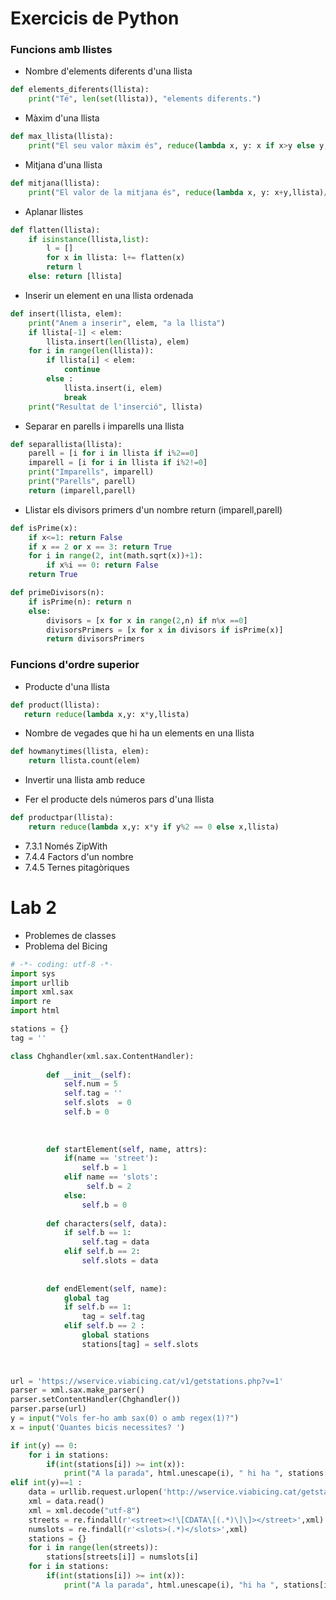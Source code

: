 # Exercicis de Python
### Funcions amb llistes
- Nombre d'elements diferents d'una llista
```python
def elements_diferents(llista):
    print("Té", len(set(llista)), "elements diferents.")
```  
- Màxim d'una llista
```python    
def max_llista(llista):
    print("El seu valor màxim és", reduce(lambda x, y: x if x>y else y, llista))
```
- Mitjana d'una llista
```python
def mitjana(llista):
    print("El valor de la mitjana és", reduce(lambda x, y: x+y,llista)/ len(llista))
```
- Aplanar llistes
```python
def flatten(llista):
    if isinstance(llista,list):
        l = []
        for x in llista: l+= flatten(x)
        return l
    else: return [llista]
```

- Inserir un element en una llista ordenada
```python
def insert(llista, elem):
    print("Anem a inserir", elem, "a la llista")
    if llista[-1] < elem:
        llista.insert(len(llista), elem)
    for i in range(len(llista)):
        if llista[i] < elem:
            continue
        else :
            llista.insert(i, elem)
            break
    print("Resultat de l'inserció", llista)
```
- Separar en parells i imparells una llista
```python
def separallista(llista):
    parell = [i for i in llista if i%2==0]
    imparell = [i for i in llista if i%2!=0]
    print("Imparells", imparell)
    print("Parells", parell)
    return (imparell,parell)
```
- Llistar els divisors primers d'un nombre
    return (imparell,parell)
```python
def isPrime(x):
    if x<=1: return False
    if x == 2 or x == 3: return True
    for i in range(2, int(math.sqrt(x))+1):
        if x%i == 0: return False
    return True

def primeDivisors(n):
    if isPrime(n): return n
    else:
        divisors = [x for x in range(2,n) if n%x ==0]
        divisorsPrimers = [x for x in divisors if isPrime(x)]
        return divisorsPrimers
```
### Funcions d'ordre superior
- Producte d'una llista
```python
def product(llista):
   return reduce(lambda x,y: x*y,llista)
```
- Nombre de vegades que hi ha un elements en una llista
```python
def howmanytimes(llista, elem):
    return llista.count(elem)
```
- Invertir una llista amb reduce 

- Fer el producte dels números pars d'una llista
```python
def productpar(llista):
    return reduce(lambda x,y: x*y if y%2 == 0 else x,llista)
```
- 7.3.1 Només ZipWith
- 7.4.4 Factors d'un nombre 
- 7.4.5 Ternes pitagòriques

# Lab 2
- Problemes de classes
- Problema del Bicing 
```python 
# -*- coding: utf-8 -*-
import sys 
import urllib
import xml.sax 
import re 
import html

stations = {}
tag = ''

class Chghandler(xml.sax.ContentHandler): 
 
        def __init__(self):
            self.num = 5
            self.tag = ''
            self.slots  = 0
            self.b = 0
           
            
            
        def startElement(self, name, attrs):
            if(name == 'street'):
                self.b = 1
            elif name == 'slots':
                 self.b = 2
            else: 
                self.b = 0
               
        def characters(self, data):
            if self.b == 1:
                self.tag = data
            elif self.b == 2:
                self.slots = data
                
            
        def endElement(self, name):
            global tag
            if self.b == 1:
                tag = self.tag
            elif self.b == 2 :
                global stations
                stations[tag] = self.slots
          
         

url = 'https://wservice.viabicing.cat/v1/getstations.php?v=1'
parser = xml.sax.make_parser()
parser.setContentHandler(Chghandler())
parser.parse(url)
y = input("Vols fer-ho amb sax(0) o amb regex(1)?")
x = input('Quantes bicis necessites? ')

if int(y) == 0:
    for i in stations:
        if(int(stations[i]) >= int(x)):
            print("A la parada", html.unescape(i), " hi ha ", stations[i], " bicis disponibles.")
elif int(y)==1 :
    data = urllib.request.urlopen('http://wservice.viabicing.cat/getstations.php?v=1')
    xml = data.read()
    xml = xml.decode("utf-8")
    streets = re.findall(r'<street><!\[CDATA\[(.*)\]\]></street>',xml)
    numslots = re.findall(r'<slots>(.*)</slots>',xml)
    stations = {}
    for i in range(len(streets)):
        stations[streets[i]] = numslots[i]
    for i in stations:
        if(int(stations[i]) >= int(x)): 
            print("A la parada", html.unescape(i), "hi ha ", stations[i]," bicis disponibles." )

```
       
